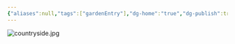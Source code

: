```yaml
---
{"aliases":null,"tags":["gardenEntry"],"dg-home":"true","dg-publish":true,"date created":"星期五, 七月 11日 2025, 5:16:19 下午","date modified":"星期六, 七月 12日 2025, 10:41:20 晚上","banner":"![countryside.jpg](/img/user/img/countryside.jpg)","permalink":"//","dgPassFrontmatter":true}
---
```



![countryside.jpg](/img/user/img/countryside.jpg)




